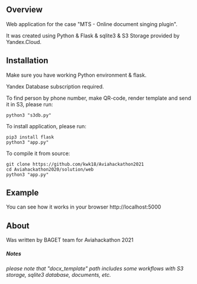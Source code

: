 ## Overview

Web application for the case "MTS - Online document singing plugin".

It was created using Python & Flask & sqlite3 & S3 Storage provided by Yandex.Cloud.

## Installation

Make sure you have working Python environment & flask.

Yandex Database subscription required.

To find person by phone number, make QR-code, render template and send it in S3, please run:

    python3 "s3db.py"

To install application, please run:

    pip3 install flask
    python3 "app.py"

To compile it from source:

    git clone https://github.com/kwk18/Aviahackathon2021
    cd Aviahackathon2020/solution/web
    python3 "app.py"

## Example
    
You can see how it works in your browser http://localhost:5000 


## About

Was written by BAGET team for Aviahackathon 2021

##### Notes 
###### please note that "docx_template" path includes some workflows with S3 storage, sqlite3 database, documents, etc.
